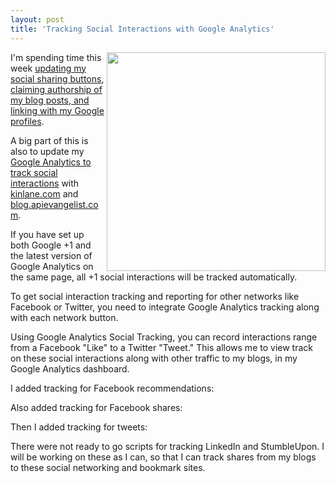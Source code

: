 ```yaml
---
layout: post
title: 'Tracking Social Interactions with Google Analytics'
---
```

<img src="http://kinlane-productions.s3.amazonaws.com/google/analytics/Google-Analytics-Social-Engagment.jpg" alt="" width="350" align="right" />I'm spending time this week <a title="updating my social sharing buttons" href="http://www.kinlane.com/2011/07/updated-blog-sharing/">updating my social sharing buttons</a>, <a title="claiming authorship of my blog posts, and linking with my Google profiles" href="http://www.kinlane.com/2011/07/claiming-my-blog-posts-and-social-profiles/">claiming authorship of my blog posts, and linking with my Google profiles</a>.<p></p>
A big part of this is also to update my <a title="Google Analytics to track social interactions" href="http://code.google.com/apis/analytics/docs/tracking/gaTrackingSocial.html">Google Analytics to track social interactions</a> with <a title="kinlane.com" href="http://www.kinlane.com">kinlane.com</a> and <a title="blog.apievangelist.com" href="http://blog.apievangelist.com">blog.apievangelist.com</a>.<p></p>
If you have set up both Google +1 and the latest version of Google Analytics on the same page, all +1 social interactions will be tracked automatically.<p></p>
To get social interaction tracking and reporting for other networks like Facebook or Twitter, you need to integrate Google Analytics tracking along with each network button.<p></p>
Using Google Analytics Social Tracking, you can record interactions range from a Facebook "Like" to a Twitter "Tweet." This allows me to view track on these social interactions along with other traffic to my blogs, in my Google Analytics dashboard.<p></p>
I added tracking for Facebook recommendations:<p></p>
<script type="text/javascript" src="https://gist.github.com/1066419.js?file=gistfile1.txt"></script>Also added tracking for Facebook shares:<script type="text/javascript" src="https://gist.github.com/1066428.js?file=gistfile1.txt"></script><p></p>
Then I added tracking for tweets:<p></p>
<script src="https://gist.github.com/1066430.js?file=gistfile1.txt"></script><p></p>
There were not ready to go scripts for tracking LinkedIn and StumbleUpon. I will be working on these as I can, so that I can track shares from my blogs to these social networking and bookmark sites.

